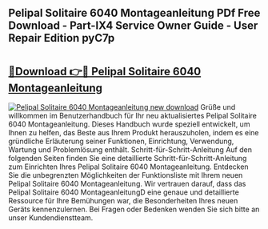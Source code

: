 ## Pelipal Solitaire 6040 Montageanleitung PDf Free Download - Part-IX4 Service Owner Guide - User Repair Edition pyC7p

# <h2><a href="http://df6hof1.blite.top/?on=Pelipal+Solitaire+6040+Montageanleitung">🔗Download 👉🔴 Pelipal Solitaire 6040 Montageanleitung</a></h2>

[![Pelipal Solitaire 6040 Montageanleitung new download](https://i.imgur.com/lujVjoI.png)](http://df6hof1.blite.top/?on=Pelipal+Solitaire+6040+Montageanleitung)
Grüße und willkommen im Benutzerhandbuch für Ihr neu aktualisiertes Pelipal Solitaire 6040 Montageanleitung. Dieses Handbuch wurde speziell entwickelt, um Ihnen zu helfen, das Beste aus Ihrem Produkt herauszuholen, indem es eine gründliche Erläuterung seiner Funktionen, Einrichtung, Verwendung, Wartung und Problemlösung enthält. Schritt-für-Schritt-Anleitung Auf den folgenden Seiten finden Sie eine detaillierte Schritt-für-Schritt-Anleitung zum Einrichten Ihres Pelipal Solitaire 6040 Montageanleitung. Entdecken Sie die unbegrenzten Möglichkeiten der Funktionsliste mit Ihrem neuen Pelipal Solitaire 6040 Montageanleitung. Wir vertrauen darauf, dass das Pelipal Solitaire 6040 MontageanleitungD eine genaue und detaillierte Ressource für Ihre Bemühungen war, die Besonderheiten Ihres neuen Geräts kennenzulernen. Bei Fragen oder Bedenken wenden Sie sich bitte an unser Kundendienstteam.

